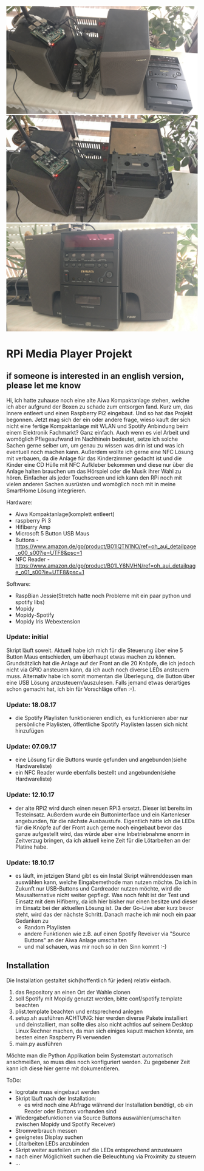 <img src='/pic/1.jpg' alt='aktueller Stand'>
<img src='/pic/2.jpg' alt='aktueller Stand'>
<img src='/pic/3.jpg' alt='aktueller Stand'>

# RPi Media Player Projekt
## if someone is interested in an english version, please let me know

Hi,
ich hatte zuhause noch eine alte Aiwa Kompaktanlage stehen, welche ich aber aufgrund der
Boxen zu schade zum entsorgen fand. Kurz um, das Innere entleert und einen Raspberry Pi2
eingebaut. Und so hat das Projekt begonnen.
Jetzt mag sich der ein oder andere frage, wieso kauft der sich nicht eine fertige Kompaktanlage
mit WLAN und Spotify Anbindung beim einem Elektronik Fachmarkt?
Ganz einfach. Auch wenn es viel Arbeit und womöglich Pflegeaufwand im Nachhinein bedeutet,
setze ich solche Sachen gerne selber um, um genau zu wissen was drin ist und was ich eventuell
noch machen kann. Außerdem wollte ich gerne eine NFC Lösung mit verbauen, da die Anlage für das Kinderzimmer gedacht ist und die Kinder eine CD Hülle mit NFC Aufkleber bekommen und diese nur über die Anlage halten brauchen um das Hörspiel oder die Musik ihrer Wahl zu hören.
Einfacher als jeder Touchscreen und ich kann den RPi noch mit vielen anderen Sachen ausrüsten und womöglich noch mit in meine SmartHome Lösung integrieren.

Hardware:
- Aiwa Kompaktanlage(komplett entleert)
- raspberry Pi 3
- Hifiberry Amp
- Microsoft 5 Button USB Maus
- Buttons - https://www.amazon.de/gp/product/B01IQTN1NO/ref=oh_aui_detailpage_o00_s00?ie=UTF8&psc=1
- NFC Reader - https://www.amazon.de/gp/product/B01LY6NVHN/ref=oh_aui_detailpage_o01_s00?ie=UTF8&psc=1

Software:
- RaspBian Jessie(Stretch hatte noch Probleme mit ein paar python und spotify libs)
- Mopidy
- Mopidy-Spotify
- Mopidy Iris Webextension

### Update: initial
Skript läuft soweit.
Aktuell habe ich mich für die Steuerung über eine 5 Button Maus entschieden, um überhaupt etwas machen zu können.
Grundsätzlich hat die Anlage auf der Front an die 20 Knöpfe, die ich jedoch nicht via GPIO ansteuern kann, da ich auch noch diverse LEDs ansteuern muss.
Alternativ habe ich somit momentan die Überlegung, die Button über eine USB Lösung anzusteuern/auszulesen.
Falls jemand etwas derartiges schon gemacht hat, ich bin für Vorschläge offen :-).

### Update: 18.08.17
- die Spotify Playlisten funktionieren endlich, es funktionieren aber nur persönliche Playlisten, öffentliche Spotify Playlisten lassen sich nicht hinzufügen

### Update: 07.09.17
- eine Lösung für die Buttons wurde gefunden und angebunden(siehe Hardwareliste)
- ein NFC Reader wurde ebenfalls bestellt und angebunden(siehe Hardwareliste)

### Update: 12.10.17
- der alte RPi2 wird durch einen neuen RPi3 ersetzt. Dieser ist bereits im Testeinsatz. Außerdem wurde ein Buttoninterface und ein Kartenleser angebunden, für die nächste Ausbaustufe.
Eigentlich hätte ich die LEDs für die Knöpfe auf der Front auch gerne noch eingebaut bevor das ganze aufgestellt wird, das würde aber eine Inbetriebnahme enorm in Zeitverzug bringen, da ich aktuell keine Zeit für die Lötarbeiten an der Platine habe.

### Update: 18.10.17
- es läuft, im jetzigen Stand gibt es ein Instal Skript währenddessen man auswählen kann, welche Eingabemethode man nutzen möchte. Da ich in Zukunft nur USB-Buttons und Cardreader nutzen möchte, wird die Mausalternative nicht weiter gepflegt.
Was noch fehlt ist der Test und Einsatz mit dem Hifiberry, da ich hier bisher nur einen besitze und dieser im Einsatz bei der aktuellen Lösung ist. Da der Go-Live aber kurz bevor steht, wird das der nächste Schritt.
Danach mache ich mir noch ein paar Gedanken zu
  - Random Playlisten
  - andere Funktionen wie z.B. auf einen Spotify Reveiver via "Source Buttons" an der Aiwa Anlage umschalten
  - und mal schauen, was mir noch so in den Sinn kommt :-)

## Installation
Die Installation gestaltet sich(hoffentlich für jeden) relativ einfach.
1. das Repository an einen Ort der Wahle clonen
2. soll Spotify mit Mopidy genutzt werden, bitte conf/spotify.template beachten
3. plist.template beachten und entsprechend anlegen
4. setup.sh ausführen ACHTUNG: hier werden diverse Pakete installiert und deinstalliert, man sollte dies also nicht achtlos auf seinem Desktop Linux Rechner machen, da man sich einiges kaputt machen könnte, am besten einen Raspberry Pi verwenden
5. main.py ausführen

Möchte man die Python Applikation beim Systemstart automatisch anschmeißen, so muss dies noch konfiguriert werden.
Zu gegebener Zeit kann ich diese hier gerne mit dokumentieren.


ToDo:
- logrotate muss eingebaut werden
- Skript läuft nach der Installation:
  - es wird noch eine Abfrage während der Installation benötigt, ob ein Reader oder Buttons vorhanden sind
- Wiedergabefunktionen via Source Buttons auswählen(umschalten zwischen Mopidy und Spotify Receiver)
- Stromverbrauch messen
- geeignetes Display suchen
- Lötarbeiten LEDs anzubinden
- Skript weiter ausfeilen um auf die LEDs entsprechend anzusteuern
- nach einer Möglichkeit suchen die Beleuchtung via Proximity zu steuern
- ...
